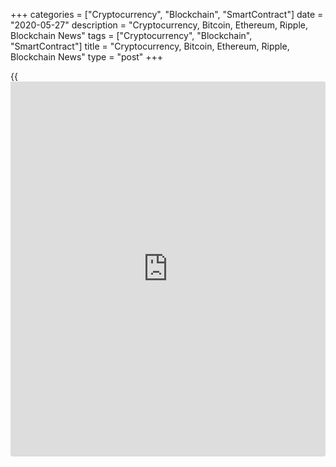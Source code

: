 +++
categories = ["Cryptocurrency", "Blockchain", "SmartContract"]
date = "2020-05-27"
description = "Cryptocurrency, Bitcoin, Ethereum, Ripple, Blockchain News"
tags = ["Cryptocurrency", "Blockchain", "SmartContract"]
title = "Cryptocurrency, Bitcoin, Ethereum, Ripple, Blockchain News"
type = "post"
+++

{{<iframe id="large-banner" src="https://www.bounty.group/#slide=24.0" width="100%" height="600" scrolling="no" style="border: 0px solid rgb(216, 221, 230); border-radius: 3px;">}}



[ ![logo][1] ][2]

![logo][3]

  * [▮ Home][4]
  * [ ▮ Business][5]
    * [ Latest Headlines][6]
    * [Top Stories][7]
    * [Breaking News][8]
    * [Earnings][9]
    * [Biotech][10]
    * [Investors][11]
    * [Stock Alerts][12]
    * [IPOs][13]
    * [M&A][14]
    * [Canadian][15]
    * [UK][16]
    * [Key Wallstreet Events][17]
    * [▮ Industry News][18]
      * [ Technology][19]
      * [ Software][20]
      * [ Banking][21]
      * [ Automotive][22]
      * [ Energy][23]
      * [More][24]
    * ▮ Corp. Calendars
      * [Dividends][25]
      * [Stock Splits][26]
      * [ Buybacks][27]
      * [ Conference Calls][28]
    * ▮ Earnings Calendars
      * [Earnings Calendar][29]
      * [ Pos Pre-announcements][30]
      * [ Profit Warnings][31]
      * [ Positive Surprise][32]
      * [ Negative Surprise][33]
      * [ Latest Earnings][34]
    * ▮ FDA Calendars
      * [Drug Approvals][35]
      * [ Device Approvals][36]
      * [ Clinical Trial Calendar][37]
    * ▮ Ratings Changes 
      * [Upgrades][38]
      * [Downgrades][39]
      * [ Cov Initiations][40]
      * [ Cov. Reiterated][41]
  * [ ▮ Economy][42]
    * [ US][43]
    * [ Europe][44]
    * [ Asia][45]
    * [ Global][46]
    * [ Economic Calendar][47]
    * [ Economic Scorecard][48]
    * [ Fed Members][49]
  * [ ▮Crypto ][50]
    * [ Cryptocurrency][51]
    * [ Blockchain][52]
  * [ ▮ Markets][53]
    * [ Morning Mkt Analysis][54]
    * [US Commentary][55]
    * [ European Commentary][56]
    * [ Asian Commentary][57]
    * [ Canadian Commentary][58]
    * [ Indian Commentary][59]
    * [Commodities][60]
    * [Bonds][61]
    * [Currencies][62]
  * [ ▮ Politics][63]
    * [ US][64]
    * [ World][65]
    * [White House][66]
    * [Elections][67]
    * [Congress][68]
    * [General News][69]
  * [ ▮ Forex][70]
    * [ FX Top Stories][71]
    * [ Currency Analysis][62]
    * [ Currency Alerts][72]
    * [ Economic Calendar][47]
    * [ Economic Scorecard][48]
  * [ ▮ Health NEW][73]
    * [ Coronavirus][74]
    * [ COVID-19 Calendar NEW][75]
    * [ Diet & Fitness][76]
    * [Cannabis][77]
    * [Kids Health][78]
    * [Men's Health][79]
    * [Women's Health][80]
    * [Cancer News][81]
    * [Drug Development][82]
    * [Mental Health][83]
  * [ ▮ Entertainment][84]
    * [ Top Stories][85]
    * [Slide Shows][86]
    * [ Game of Thrones][87]
    * ▮ Music [news](https://www.letsplayfx.com/blog/forex-news-website/)
      * [Pop][88]
      * [Rock][89]
      * [ Classic Rock][90]
      * [Rap/Hip-Hop][91]
      * [Country][92]
      * [ Alternative][93]
      * [Oldies][94]
      * [All Genre][95]
  * [▮ Content Licensing][96]
    * [Newswires & Feeds][97]
    * [Content Syndication][98]
    * [Digital Signage Services][99]
    * [Radio News Services][100]
  * [ ▮ Premium][101]
    * [Intelligent Investor][102]
    * [Emerging Biostocks][103]
    * [Under The Radar][104]
    * [Short-Term Investor][105]
    * [Login][106]
  * ▮ More
    * [Free Content][107]
    * [RSS Feeds][108]
    * [Press Releases][109]
    * [Search][110]
    * [Contact Us][111]

[][2]

  * [Home][4]
  * [ Business][5]
    * [ Latest Headlines][6]
    * [Top Stories][7]
    * [Breaking News][8]
    * [Earnings][9]
    * [Biotech][10]
    * [Investors][11]
    * [Stock Alerts][12]
    * [IPOs][13]
    * [M&A][14]
    * [Canadian][15]
    * [UK][16]
    * [Key Wallstreet Events][17]
    * [Industry News][18]
      * [ Technology][19]
      * [ Software][20]
      * [ Banking][21]
      * [ Automotive][22]
      * [ Energy][23]
      * [More][24]
    * Corp. Calendars
      * [Dividends][25]
      * [Stock Splits][26]
      * [ Buybacks][27]
      * [ Conference Calls][28]
    * Earnings Calendars
      * [Earnings Calendar][29]
      * [ Pos Pre-announcements][30]
      * [ Profit Warnings][31]
      * [ Positive Surprise][32]
      * [ Negative Surprise][33]
      * [ Latest Earnings][34]
    * FDA Calendars
      * [Drug Approvals][35]
      * [ Device Approvals][36]
      * [ Clinical Trial Calendar][37]
    * Ratings Changes 
      * [Upgrades][38]
      * [Downgrades][39]
      * [ Cov Initiations][40]
      * [ Cov. Reiterated][41]
  * [ Economy][42]
    * [ US][43]
    * [ Europe][44]
    * [ Asia][45]
    * [ Global][46]
    * [ Economic Calendar][47]
    * [ Economic Scorecard][48]
    * [ Fed Members][49]
  * [ Crypto ][50]
    * [ Cryptocurrency][51]
    * [ Blockchain][52]
  * [ Markets][53]
    * [ Morning Mkt Analysis][54]
    * [US Commentary][55]
    * [ European Commentary][56]
    * [ Asian Commentary][57]
    * [ Canadian Commentary][58]
    * [ Indian Commentary][59]
    * [Commodities][60]
    * [Bonds][61]
    * [Currencies][62]
  * [ Politics][63]
    * [ US][64]
    * [ World][65]
    * [White House][66]
    * [Elections][67]
    * [Congress][68]
    * [General News][69]
  * [ Forex][70]
    * [ FX Top Stories][71]
    * [ Currency Analysis][62]
    * [ Currency Alerts][72]
    * [ Economic Calendar][47]
    * [ Economic Scorecard][48]
  * [ Health NEW][73]
    * [ Coronavirus][74]
    * [ COVID-19 Calendar NEW][75]
    * [ Diet & Fitness][76]
    * [Cannabis][77]
    * [Kids Health][78]
    * [Men's Health][79]
    * [Women's Health][80]
    * [Cancer News][81]
    * [Drug Development][82]
    * [Mental Health][83]
  * [ Entertainment][84]
    * [ Top Stories][85]
    * [Slide Shows][86]
    * [ Game of Thrones][87]
    * Music [news](https://www.letsplayfx.com/blog/forex-news-website/)
      * [Pop][88]
      * [Rock][89]
      * [ Classic Rock][90]
      * [Rap/Hip-Hop][91]
      * [Country][92]
      * [ Alternative][93]
      * [Oldies][94]
      * [All Genre][95]
  * [Content Licensing][96]
    * [Newswires & Feeds][97]
    * [Content Syndication][98]
    * [Digital Signage Services][99]
    * [Radio News Services][100]
  * [ Premium][101]
    * [Intelligent Investor][102]
    * [Emerging Biostocks][103]
    * [Under The Radar][104]
    * [Short-Term Investor][105]
    * [Login][106]
  * More
    * [Free Content][107]
    * [RSS Feeds][108]
    * [Press Releases][109]
    * [Search][110]
    * [Contact Us][111]

# Cryptocurrency News

[![Share][112]][113]

[Tweet][114]

BitcoinLitecoinEthereum Ripple

Price (USD)

1h12h1d 1w1m3m 1y

![Chart_COINBASE_SPOT_BTC_USD_2_13.jpg][115]

*Time In UTC / GMT

[Cryptocurrency][116]

![[Coinbase](https://www.playgroundfx.com/blog/coinbase-maker-fee/) tagomi 052720][117]

## [Coinbase To Acquire Institutional Crypto Brokerage Tagomi ][118]

  
  
US-based [cryptocurrency exchange](https://www.playgroundfx.com/blog/best-cryptocurrency-exchange/) Coinbase agreed to acquire New York-
based institutional-grade crypto prime brokerage Tagomi as part of its
strong institutional focus to cater to the ever increasing number of
institutional [investor](https://www.fintechee.com/tutorial-for-forex-trading/investor-mode/)s venturing into cryptocurrencies such as Bitcoin.

##  [Crypto.com To Expand Visa Card Program To Canada ][119]

##  [Hotel Booking Platform Travala.com Merges With Flight Booking
Portal TravelbyBit ][120]

##  [NBA Star Spencer Dinwiddie Crowdfunding Contract In BTC From Fans
][121]

##  [Binance.US Rolls Out OTC Trading Platform ][122]

##  [Bitstamp Integrates Signature Bank's Digital Payments Platform
Signet ][123]

##  [Halving Fails To Influence Bitcoin's Price ][124]

##  [Cryptocurrency Bitcoin Halving Again ][125]

##  [Libra Association Appoints Stuart Levey As First CEO ][126]

##  [Paxful Launches Bitcoin Donation Campaign To Combat COVID-19 In
Africa ][127]

[Read More][116]  

[Blockchain][128]

![solvecare 052620][129]

## [Blockchain Healthcare Startup Solve.Care Launches Global Telehealth
Exchange ][130]

  
  
Blockchain healthcare startup Solve.Care has rolled out a bockchain-
powered platform that will redefine the current healthcare system amid
the COVID-19 outbreak whereby patients are reluctant to visit their
doctors due to the pandemic. Solve.Care's Global Telehealth Exchange
(GTHE) will provide a solution with the world's first Global Health
Exchange built on Blockchain.

##  [Algorand Partners Attestiv To Prevent Insurance Fraud Using
Blockchain ][131]

##  [California Giant Berry Farms Joins Blockchain-based IBM Food Trust
Network ][132]

##  [Samsung Launches 5G Phone With Blockchain-powered ID Authentication
][133]

##  [Simba Chain To Develop Blockchain-based System For Securing R&D
Data For DoD ][134]

##  [UFC Partners Chiliz To Offer Blockchain-powered Fan Engagement
][135]

##  [Italian News Agency ANSA Using Blockchain To Fight Fake News ][136]

[Read More][128]  

Cryptocurrency Tutorial

## [Bitcoin Is Back With A Bang][137]

![Slideshow1 Bitcoin 062016 sm][138] Bitcoin, once dismissed as
something reserved for geeks and the cryptography enthusiasts, is back
in the limelight, as the price of the cryptocurrency appreciated in
recent weeks.

Price Updates

BTC/USD| 9160.37  
---|---  
LTC/USD| 43.61  
ETH/USD| 206.5  
XRP/USD| 0.1982  
  
Updated at 5/27/2020 8:00:12 PM UTC

Follow RTT

[![Facebook][139]][140]

[![Twitter][141]][142]

[![Instagram][143]][144]

[![RSS][145]][108]

  * Editor's Pick 
  * Most Read 
  * Most Emailed

###  [ Tesla Cuts Car Prices In North America, China ][146]

###  [ Amivas' Artesunate Gets FDA Approval As Only Drug In US To Treat
Severe Malaria ][147]

###  [ Walmart In Deal With ThredUP To Offer Pre-owned Items ][148]

###  [ Google To Reopen Offices By July 6; Offers $1,000 Work-from-home
Allowance ][149]

###  [ European Commission Approves Bristol Myers' Zeposia - Quick Facts
][150]

###  [ Tuesday Morning Files For Chapter 11 Bankruptcy Protection -
Quick Facts ][151]

###  [ First Covid-19 Contact Tracing App With Apple-Google Technology
Launched ][152]

###  [ Latam Airlines Files For Bankruptcy Protection In New York ][153]

###  [ Pizza Hut Offers Half A Million Free Pizzas To 2020 Graduates
][154]

###  [ Merck Inks Deals, Joins Coronavirus Vaccine Race ][155]

###  [ Amended: Acella Pharma Recalls Thyroid Drug For Super Potency
][156]

###  [ Uber Cuts 600 Jobs In India Amid Covid-19 Lockdown ][157]

###  [ Biotech Stocks Facing FDA Decision In June 2020 ][158]

###  [ Aurora Cannabis To Enter U.S. Market With Reliva Acquisition
][159]

###  [ Stock Alert: Evofem Biosciences Gains After Phexxi Approval
][160]

###  [ LEG Immobilien Confirms Merger Talks With TAG Immobilien ][161]

###  [ Stock Alert: Navidea Biopharma Shares Up 75% In Late Trade ][162]

###  [ FDA Approves First Generic Version Of Vascepa; Amarin On Watch
][163]

###  [ AstraZeneca: FDA Grants Orphan Drug Designation To Enhertu For
Gastric Cancer ][164]

###  [ Intercept: FDA Postpones Meeting On NDA For Liver Fibrosis
Treatment; Stock Down ][165]

###  [ Ampio Pharma Develops Therapies For Patients Infected With
COVID-19; Stock Up ][166]

###  [ Stock Alert: Intercept Pharmaceuticals Down 14% ][167]

###  [ Genentech: New Longer-Term Data Reinforce Satralizumab's Safety
In NMOSD ][168]

###  [ Stock Alert: Bullish [Momentum](https://www.algotradesoft.org/custom-indicator/momentum.html) Continues For Globus Medical ][169]

###  [ Amended: Acella Pharma Recalls Thyroid Drug For Super Potency
][156]

###  [ British Land Company FY Underlying Profit Declines - Quick Facts
][170]

###  [ St. James's Place Net Inflows Rise In April, 4 Months; FuM Up
][171]

###  [ Sanofi : FDA Approves Dupixentas To Treat Moderate-to-severe
Atopic Dermatitis ][172]

###  [ Amazon Reportedly In Advanced Talks To Buy Self-driving
Technology Company Zoox ][173]

###  [ Latam Airlines Files For Bankruptcy Protection In New York ][153]

###  [ Stock Alert: Mmtec Soars 106% On Annual Results ][174]

###  [ AECOM Reaffirms 2020 Guidance - Quick Facts ][175]

###  [ Warner Music Group Launches IPO - Quick Facts ][176]

###  [ United Internet CFO Frank Krause To Leave At Year-end; Names
Martin Mildner CFO ][177]

###  [ Stock Alert: Deckers Outdoor Spikes On Upbeat Results ][178]

###  [ Stock Alert: E.l.f Beauty Rises 10% On Upbeat Q4 Results ][179]

Copyright Â(C) 2020 RTTNews. All rights reserved. By using this site,
you agree to the  [Terms of Service][180]. [About Us][181]   |
[Contact Us][182]   |   [Privacy][183]   |   [Sitemap][184]

   1. cdn.rtt[news](https://www.letsplayfx.com/blog/forex-news-website/).com/images/v2/rtt[news](https://www.letsplayfx.com/blog/forex-news-website/)-logo.gif
   2. www.rtt[news](https://www.letsplayfx.com/blog/forex-news-website/).com
   3. cdn.rtt[news](https://www.letsplayfx.com/blog/forex-news-website/).com/images/v3/Search-button.png
   4. www.rtt[news](https://www.letsplayfx.com/blog/forex-news-website/).com/Default.aspx
   5. www.rtt[news](https://www.letsplayfx.com/blog/forex-news-website/).com/Content/Business.aspx
   6. www.rtt[news](https://www.letsplayfx.com/blog/forex-news-website/).com/Content/RTTHeadlines.aspx
   7. www.rtt[news](https://www.letsplayfx.com/blog/forex-news-website/).com/list/top-story.aspx
   8. www.rtt[news](https://www.letsplayfx.com/blog/forex-news-website/).com/list/breaking-[news](https://www.letsplayfx.com/blog/forex-news-website/).aspx
   9. www.rtt[news](https://www.letsplayfx.com/blog/forex-news-website/).com/list/earnings.aspx
   10. www.rtt[news](https://www.letsplayfx.com/blog/forex-news-website/).com/Content/Biotechnology.aspx
   11. www.rtt[news](https://www.letsplayfx.com/blog/forex-news-website/).com/Content/Investors.aspx
   12. www.rtt[news](https://www.letsplayfx.com/blog/forex-news-website/).com/list/stock-alerts.aspx?utm_source=rtt[news](https://www.letsplayfx.com/blog/forex-news-website/)&utm_campaign=stockalertmenu
   13. www.rtt[news](https://www.letsplayfx.com/blog/forex-news-website/).com/list/ipos.aspx
   14. www.rtt[news](https://www.letsplayfx.com/blog/forex-news-website/).com/list/mergers.aspx
   15. www.rtt[news](https://www.letsplayfx.com/blog/forex-news-website/).com/list/canadian-[news](https://www.letsplayfx.com/blog/forex-news-website/).aspx
   16. www.rtt[news](https://www.letsplayfx.com/blog/forex-news-website/).com/list/uk-top-story.aspx
   17. www.rtt[news](https://www.letsplayfx.com/blog/forex-news-website/).com/list/ws-events.aspx
   18. www.rtt[news](https://www.letsplayfx.com/blog/forex-news-website/).com/Content/Industries.aspx
   19. www.rtt[news](https://www.letsplayfx.com/blog/forex-news-website/).com/content/industry[news](https://www.letsplayfx.com/blog/forex-news-website/).aspx?industry=technology
   20. www.rtt[news](https://www.letsplayfx.com/blog/forex-news-website/).com/content/industry[news](https://www.letsplayfx.com/blog/forex-news-website/).aspx?industry=Software
   21. www.rtt[news](https://www.letsplayfx.com/blog/forex-news-website/).com/content/industry[news](https://www.letsplayfx.com/blog/forex-news-website/).aspx?industry=Banking
   22. www.rtt[news](https://www.letsplayfx.com/blog/forex-news-website/).com/content/industry[news](https://www.letsplayfx.com/blog/forex-news-website/).aspx?industry=Automotive
   23. www.rtt[news](https://www.letsplayfx.com/blog/forex-news-website/).com/content/industry[news](https://www.letsplayfx.com/blog/forex-news-website/).aspx?industry=Energy
   24. www.rtt[news](https://www.letsplayfx.com/blog/forex-news-website/).com/content/industries.aspx
   25. www.rtt[news](https://www.letsplayfx.com/blog/forex-news-website/).com/Calendar/Dividend.aspx
   26. www.rtt[news](https://www.letsplayfx.com/blog/forex-news-website/).com/CorpInfo/StockSplits.aspx
   27. www.rtt[news](https://www.letsplayfx.com/blog/forex-news-website/).com/CorpInfo/StockBuybacks.aspx
   28. www.rtt[news](https://www.letsplayfx.com/blog/forex-news-website/).com/CorpInfo/ConferenceCalls.aspx
   29. www.rtt[news](https://www.letsplayfx.com/blog/forex-news-website/).com/Calendar/Earnings.aspx
   30. www.rtt[news](https://www.letsplayfx.com/blog/forex-news-website/).com/Calendar/PositiveEarningsAnnouncement.aspx
   31. www.rtt[news](https://www.letsplayfx.com/blog/forex-news-website/).com/Calendar/ProfitWarnings.aspx
   32. www.rtt[news](https://www.letsplayfx.com/blog/forex-news-website/).com/Earnings/PositiveSurprises.aspx
   33. www.rtt[news](https://www.letsplayfx.com/blog/forex-news-website/).com/Earnings/NegativeSurprises.aspx
   34. www.rtt[news](https://www.letsplayfx.com/blog/forex-news-website/).com/Earnings/LatestEarnings.aspx
   35. www.rtt[news](https://www.letsplayfx.com/blog/forex-news-website/).com/CorpInfo/FDACalendar.aspx
   36. www.rtt[news](https://www.letsplayfx.com/blog/forex-news-website/).com/CorpInfo/FDADeviceApprovals.aspx
   37. www.rtt[news](https://www.letsplayfx.com/blog/forex-news-website/).com/CorpInfo/ClinicalTrialCalendar.aspx
   38. www.rtt[news](https://www.letsplayfx.com/blog/forex-news-website/).com/CorpInfo/Upgrades.aspx
   39. www.rtt[news](https://www.letsplayfx.com/blog/forex-news-website/).com/CorpInfo/Downgrades.aspx
   40. www.rtt[news](https://www.letsplayfx.com/blog/forex-news-website/).com/CorpInfo/CoverageInitiate.aspx
   41. www.rtt[news](https://www.letsplayfx.com/blog/forex-news-website/).com/CorpInfo/CoverageReiterate.aspx
   42. www.rtt[news](https://www.letsplayfx.com/blog/forex-news-website/).com/Content/EconomicNews.aspx
   43. www.rtt[news](https://www.letsplayfx.com/blog/forex-news-website/).com/list/us-economic-[news](https://www.letsplayfx.com/blog/forex-news-website/).aspx
   44. www.rtt[news](https://www.letsplayfx.com/blog/forex-news-website/).com/list/european-economic-[news](https://www.letsplayfx.com/blog/forex-news-website/).aspx
   45. www.rtt[news](https://www.letsplayfx.com/blog/forex-news-website/).com/list/asian-economic-[news](https://www.letsplayfx.com/blog/forex-news-website/).aspx
   46. www.rtt[news](https://www.letsplayfx.com/blog/forex-news-website/).com/list/global-economic-[news](https://www.letsplayfx.com/blog/forex-news-website/).aspx
   47. www.rtt[news](https://www.letsplayfx.com/blog/forex-news-website/).com/CorpInfo/EconomicCalendar.aspx
   48. www.rtt[news](https://www.letsplayfx.com/blog/forex-news-website/).com/economic-scorecard/world-rank/GDP/highest-performance.aspx
   49. www.rtt[news](https://www.letsplayfx.com/blog/forex-news-website/).com/CorpInfo/FedMembers.aspx
   50. www.rtt[news](https://www.letsplayfx.com/blog/forex-news-website/).com/Content/Cryptocurrency.aspx?utm_source=rtt[news](https://www.letsplayfx.com/blog/forex-news-website/)&utm_campaign=crypmenu
   51. www.rtt[news](https://www.letsplayfx.com/blog/forex-news-website/).com/list/cryptocurrency.aspx?utm_source=rtt[news](https://www.letsplayfx.com/blog/forex-news-website/)&utm_campaign=crypmenu
   52. www.rtt[news](https://www.letsplayfx.com/blog/forex-news-website/).com/list/[blockchain](https://www.letsplayfx.com/blog/trade-forex-with-bitcoin/).aspx?utm_source=rtt[news](https://www.letsplayfx.com/blog/forex-news-website/)&utm_campaign=crypmenu
   53. www.rtt[news](https://www.letsplayfx.com/blog/forex-news-website/).com/Content/Markets.aspx
   54. www.rtt[news](https://www.letsplayfx.com/blog/forex-news-website/).com/Content/MarketAnalysis.aspx
   55. www.rtt[news](https://www.letsplayfx.com/blog/forex-news-website/).com/list/us-commentary.aspx
   56. www.rtt[news](https://www.letsplayfx.com/blog/forex-news-website/).com/list/european-commentary.aspx
   57. www.rtt[news](https://www.letsplayfx.com/blog/forex-news-website/).com/list/asian-commentary.aspx
   58. www.rtt[news](https://www.letsplayfx.com/blog/forex-news-website/).com/list/canadian-commentary.aspx
   59. www.rtt[news](https://www.letsplayfx.com/blog/forex-news-website/).com/list/indian-commentary.aspx
   60. www.rtt[news](https://www.letsplayfx.com/blog/forex-news-website/).com/list/commodities.aspx
   61. www.rtt[news](https://www.letsplayfx.com/blog/forex-news-website/).com/list/us-treasury-markets.aspx
   62. www.rtt[news](https://www.letsplayfx.com/blog/forex-news-website/).com/list/forex-commentary.aspx
   63. www.rtt[news](https://www.letsplayfx.com/blog/forex-news-website/).com/Content/Political.aspx
   64. www.rtt[news](https://www.letsplayfx.com/blog/forex-news-website/).com/list/us-political-[news](https://www.letsplayfx.com/blog/forex-news-website/).aspx
   65. www.rtt[news](https://www.letsplayfx.com/blog/forex-news-website/).com/list/political-[news](https://www.letsplayfx.com/blog/forex-news-website/).aspx
   66. www.rtt[news](https://www.letsplayfx.com/blog/forex-news-website/).com/list/white-house.aspx
   67. www.rtt[news](https://www.letsplayfx.com/blog/forex-news-website/).com/list/us-election.aspx
   68. www.rtt[news](https://www.letsplayfx.com/blog/forex-news-website/).com/list/us-congress.aspx
   69. www.rtt[news](https://www.letsplayfx.com/blog/forex-news-website/).com/list/general-[news](https://www.letsplayfx.com/blog/forex-news-website/).aspx
   70. www.rtt[news](https://www.letsplayfx.com/blog/forex-news-website/).com/Content/Forex.aspx
   71. www.rtt[news](https://www.letsplayfx.com/blog/forex-news-website/).com/list/forex-top-story.aspx
   72. www.rtt[news](https://www.letsplayfx.com/blog/forex-news-website/).com/list/currency-markets.aspx
   73. www.rtt[news](https://www.letsplayfx.com/blog/forex-news-website/).com/Content/Health.aspx
   74. www.rtt[news](https://www.letsplayfx.com/blog/forex-news-website/).com/list/coronavirus.aspx
   75. www.rtt[news](https://www.letsplayfx.com/blog/forex-news-website/).com/corpinfo/covid-19-drugs-in-development.aspx
   76. www.rtt[news](https://www.letsplayfx.com/blog/forex-news-website/).com/list/diet-nutrition-fitness.aspx
   77. www.rtt[news](https://www.letsplayfx.com/blog/forex-news-website/).com/list/cannabis.aspx
   78. www.rtt[news](https://www.letsplayfx.com/blog/forex-news-website/).com/list/kids-health.aspx
   79. www.rtt[news](https://www.letsplayfx.com/blog/forex-news-website/).com/list/mens-health.aspx
   80. www.rtt[news](https://www.letsplayfx.com/blog/forex-news-website/).com/list/womens-health.aspx
   81. www.rtt[news](https://www.letsplayfx.com/blog/forex-news-website/).com/list/cancer.aspx
   82. www.rtt[news](https://www.letsplayfx.com/blog/forex-news-website/).com/list/drug-development.aspx
   83. www.rtt[news](https://www.letsplayfx.com/blog/forex-news-website/).com/list/mental-health.aspx
   84. www.rtt[news](https://www.letsplayfx.com/blog/forex-news-website/).com/Content/Entertainment.aspx
   85. www.rtt[news](https://www.letsplayfx.com/blog/forex-news-website/).com/list/entertainment-top-story.aspx
   86. www.rtt[news](https://www.letsplayfx.com/blog/forex-news-website/).com/Content/SlideShow.aspx
   87. www.rtt[news](https://www.letsplayfx.com/blog/forex-news-website/).com/Entertainment/GameOfThrones.aspx
   88. www.rtt[news](https://www.letsplayfx.com/blog/forex-news-website/).com/list/pop-music.aspx
   89. www.rtt[news](https://www.letsplayfx.com/blog/forex-news-website/).com/list/rock-music.aspx
   90. www.rtt[news](https://www.letsplayfx.com/blog/forex-news-website/).com/list/classic-rock-music.aspx
   91. www.rtt[news](https://www.letsplayfx.com/blog/forex-news-website/).com/list/rap-music.aspx
   92. www.rtt[news](https://www.letsplayfx.com/blog/forex-news-website/).com/list/country-music.aspx
   93. www.rtt[news](https://www.letsplayfx.com/blog/forex-news-website/).com/list/alternative-music.aspx
   94. www.rtt[news](https://www.letsplayfx.com/blog/forex-news-website/).com/list/oldies-music.aspx
   95. www.rtt[news](https://www.letsplayfx.com/blog/forex-news-website/).com/list/music.aspx
   96. www.rtt[news](https://www.letsplayfx.com/blog/forex-news-website/).com/ContentLicensing.aspx
   97. www.rtt[news](https://www.letsplayfx.com/blog/forex-news-website/).com/Newsfeeds.aspx
   98. www.rtt[news](https://www.letsplayfx.com/blog/forex-news-website/).com/ContentSyndication.aspx
   99. www.rtt[news](https://www.letsplayfx.com/blog/forex-news-website/).com/Digitalsignage.aspx
   100. www.rtt[news](https://www.letsplayfx.com/blog/forex-news-website/).com/RadioNewsServices.aspx
   101. www.rtt[news](https://www.letsplayfx.com/blog/forex-news-website/).com/Products/Services.aspx
   102. www.rtt[news](https://www.letsplayfx.com/blog/forex-news-website/).com/Products/RTTIntelligent[investor](https://www.fintechee.com/tutorial-for-forex-trading/investor-mode/).aspx
   103. www.rtt[news](https://www.letsplayfx.com/blog/forex-news-website/).com/Products/EBSService.aspx
   104. www.rtt[news](https://www.letsplayfx.com/blog/forex-news-website/).com/Products/UTRService.aspx
   105. www.rtt[news](https://www.letsplayfx.com/blog/forex-news-website/).com/Products/STIService.aspx
   106. www.rtt[news](https://www.letsplayfx.com/blog/forex-news-website/).com/Products/Login.aspx
   107. www.rtt[news](https://www.letsplayfx.com/blog/forex-news-website/).com/Widget/GetWidget.aspx
   108. www.rtt[news](https://www.letsplayfx.com/blog/forex-news-website/).com/rss/RSSArticleList.aspx
   109. www.rtt[news](https://www.letsplayfx.com/blog/forex-news-website/).com/press-releases/list.aspx
   110. www.rtt[news](https://www.letsplayfx.com/blog/forex-news-website/).com/articlesearch.aspx
   111. www.rtt[news](https://www.letsplayfx.com/blog/forex-news-website/).com/[contact](https://www.playgroundfx.com/contact/)us.aspx
   112. cdn.rtt[news](https://www.letsplayfx.com/blog/forex-news-website/).com/images/v2/share-2.jpg
   113. www.addthis.com/bookmark.php
   114. twitter.com/share
   115. media.rtt[news](https://www.letsplayfx.com/blog/forex-news-website/).com/charts/Chart_COINBASE_SPOT_BTC_USD_2_13.jpg
   116. www.rtt[news](https://www.letsplayfx.com/blog/forex-news-website/).com/list/cryptocurrency.aspx
   117. cdn.rtt[news](https://www.letsplayfx.com/blog/forex-news-website/).com/articleimages/ustopstories/2020/may/[Coinbase](https://www.playgroundfx.com/blog/coinbase-maker-fee/)-tagomi-052720.jpg ([Coinbase](https://www.playgroundfx.com/blog/coinbase-maker-fee/) tagomi 052720)
   118. www.rtt[news](https://www.letsplayfx.com/blog/forex-news-website/).com/3099068/[Coinbase](https://www.playgroundfx.com/blog/coinbase-maker-fee/)-to-acquire-institutional-crypto-brokerage-tagomi.aspx?type=cryp
   119. www.rtt[news](https://www.letsplayfx.com/blog/forex-news-website/).com/3098253/crypto-com-to-expand-visa-card-program-to-canada.aspx?type=cryp
   120. www.rtt[news](https://www.letsplayfx.com/blog/forex-news-website/).com/3097551/hotel-booking-platform-travala-com-merges-with-flight-booking-portal-travelbybit.aspx?type=cryp
   121. www.rtt[news](https://www.letsplayfx.com/blog/forex-news-website/).com/3096792/nba-star-spencer-dinwiddie-crowdfunding-contract-in-[BTC](https://www.playgroundfx.com/blog/who-is-the-creator-of-bitcoin/)-from-fans.aspx?type=cryp
   122. www.rtt[news](https://www.letsplayfx.com/blog/forex-news-website/).com/3095598/[Binance](https://www.playgroundfx.com/blog/binance-creator/)-us-rolls-out-otc-trading-platform.aspx?type=cryp
   123. www.rtt[news](https://www.letsplayfx.com/blog/forex-news-website/).com/3095219/bitstamp-integrates-signature-bank-s-digital-payments-platform-signet.aspx?type=cryp
   124. www.rtt[news](https://www.letsplayfx.com/blog/forex-news-website/).com/3095211/halving-fails-to-influence-[bitcoin](https://www.letsplayfx.com/blog/forex-for-bitcoin/)-s-price.aspx?type=cryp
   125. www.rtt[news](https://www.letsplayfx.com/blog/forex-news-website/).com/3094803/cryptocurrency-[bitcoin](https://www.letsplayfx.com/blog/forex-for-bitcoin/)-halving-again.aspx?type=cryp
   126. www.rtt[news](https://www.letsplayfx.com/blog/forex-news-website/).com/3094360/[Libra](https://www.playgroundfx.com/blog/libra-creator/)-association-appoints-stuart-levey-as-first-ceo.aspx?type=cryp
   127. www.rtt[news](https://www.letsplayfx.com/blog/forex-news-website/).com/3091895/paxful-launches-[bitcoin](https://www.letsplayfx.com/blog/forex-for-bitcoin/)-donation-campaign-to-combat-covid-19-in-africa.aspx?type=cryp
   128. www.rtt[news](https://www.letsplayfx.com/blog/forex-news-website/).com/list/[blockchain](https://www.letsplayfx.com/blog/trade-forex-with-bitcoin/).aspx
   129. cdn.rtt[news](https://www.letsplayfx.com/blog/forex-news-website/).com/articleimages/ustopstories/2020/may/solvecare-052620.jpg (solvecare 052620)
   130. www.rtt[news](https://www.letsplayfx.com/blog/forex-news-website/).com/3098727/[blockchain](https://www.letsplayfx.com/blog/trade-forex-with-bitcoin/)-healthcare-startup-solve-care-launches-global-telehealth-exchange.aspx?type=bloc
   131. www.rtt[news](https://www.letsplayfx.com/blog/forex-news-website/).com/3097930/algorand-partners-attestiv-to-prevent-insurance-[fraud](https://www.letsplayfx.com/blog/cryptocurrency-fraud/)-using-[blockchain](https://www.letsplayfx.com/blog/trade-forex-with-bitcoin/).aspx?type=bloc
   132. www.rtt[news](https://www.letsplayfx.com/blog/forex-news-website/).com/3097130/california-giant-berry-farms-joins-[blockchain](https://www.letsplayfx.com/blog/trade-forex-with-bitcoin/)-based-ibm-food-trust-network.aspx?type=bloc
   133. www.rtt[news](https://www.letsplayfx.com/blog/forex-news-website/).com/3096432/samsung-launches-5g-phone-with-[blockchain](https://www.letsplayfx.com/blog/trade-forex-with-bitcoin/)-powered-id-authentication.aspx?type=bloc
   134. www.rtt[news](https://www.letsplayfx.com/blog/forex-news-website/).com/3096059/simba-chain-to-develop-[blockchain](https://www.letsplayfx.com/blog/trade-forex-with-bitcoin/)-based-system-for-securing-r-d-data-for-dod.aspx?type=bloc
   135. www.rtt[news](https://www.letsplayfx.com/blog/forex-news-website/).com/3093799/ufc-partners-chiliz-to-offer-[blockchain](https://www.letsplayfx.com/blog/trade-forex-with-bitcoin/)-powered-fan-engagement.aspx?type=bloc
   136. www.rtt[news](https://www.letsplayfx.com/blog/forex-news-website/).com/3092430/italian-[news](https://www.letsplayfx.com/blog/forex-news-website/)-agency-ansa-using-[blockchain](https://www.letsplayfx.com/blog/trade-forex-with-bitcoin/)-to-fight-fake-[news](https://www.letsplayfx.com/blog/forex-news-website/).aspx?type=bloc
   137. www.rtt[news](https://www.letsplayfx.com/blog/forex-news-website/).com/slideshow/3458/[bitcoin](https://www.letsplayfx.com/blog/forex-for-bitcoin/)-is-back-with-a-bang.aspx
   138. cdn.rtt[news](https://www.letsplayfx.com/blog/forex-news-website/).com/articleimages/slideshow/2016/june/slideshow1-[bitcoin](https://www.letsplayfx.com/blog/forex-for-bitcoin/)-062016-sm.jpg (Slideshow1 Bitcoin 062016 sm)
   139. cdn.rtt[news](https://www.letsplayfx.com/blog/forex-news-website/).com/images/v3/Facebook.png (Follow RTTNews On Facebook)
   140. www.facebook.com/RTTTopStories
   141. cdn.rtt[news](https://www.letsplayfx.com/blog/forex-news-website/).com/images/v3/Twitter.png (Follow RTTNews On Twitter)
   142. www.twitter.com/rtt[news](https://www.letsplayfx.com/blog/forex-news-website/)
   143. cdn.rtt[news](https://www.letsplayfx.com/blog/forex-news-website/).com/images/v3/Instagram.png (Follow RTTNews On Instagram)
   144. www.instagram.com/rtt[news](https://www.letsplayfx.com/blog/forex-news-website/)
   145. cdn.rtt[news](https://www.letsplayfx.com/blog/forex-news-website/).com/images/v3/RSS.png (RTTNews RSS Feeds)
   146. www.rtt[news](https://www.letsplayfx.com/blog/forex-news-website/).com/3099067/tesla-cuts-car-prices-in-north-america-china.aspx
   147. www.rtt[news](https://www.letsplayfx.com/blog/forex-news-website/).com/3099054/amivas-artesunate-gets-fda-approval-as-only-drug-in-us-to-treat-severe-malaria.aspx
   148. www.rtt[news](https://www.letsplayfx.com/blog/forex-news-website/).com/3099047/walmart-in-deal-with-thredup-to-offer-pre-owned-items.aspx
   149. www.rtt[news](https://www.letsplayfx.com/blog/forex-news-website/).com/3098987/google-to-reopen-offices-by-july-6-offers-1000-work-from-home-allowance.aspx
   150. www.rtt[news](https://www.letsplayfx.com/blog/forex-news-website/).com/3098986/european-commission-approves-bristol-myers-zeposia-quick-facts.aspx
   151. www.rtt[news](https://www.letsplayfx.com/blog/forex-news-website/).com/3098956/tuesday-morning-files-for-chapter-11-bankruptcy-protection-quick-facts.aspx
   152. www.rtt[news](https://www.letsplayfx.com/blog/forex-news-website/).com/3098897/first-covid-19-[contact](https://www.playgroundfx.com/contact/)-tracing-app-with-apple-google-technology-launched.aspx
   153. www.rtt[news](https://www.letsplayfx.com/blog/forex-news-website/).com/3098736/latam-airlines-files-for-bankruptcy-protection-in-new-york.aspx
   154. www.rtt[news](https://www.letsplayfx.com/blog/forex-news-website/).com/3098705/pizza-hut-offers-half-a-million-free-pizzas-to-2020-graduates.aspx
   155. www.rtt[news](https://www.letsplayfx.com/blog/forex-news-website/).com/3098703/merck-inks-deals-joins-coronavirus-vaccine-race.aspx
   156. www.rtt[news](https://www.letsplayfx.com/blog/forex-news-website/).com/3098699/amended-acella-pharma-recalls-thyroid-drug-for-super-potency.aspx
   157. www.rtt[news](https://www.letsplayfx.com/blog/forex-news-website/).com/3098648/uber-cuts-600-jobs-in-india-amid-covid-19-lockdown.aspx
   158. www.rtt[news](https://www.letsplayfx.com/blog/forex-news-website/).com/3098468/biotech-stocks-facing-fda-decision-in-june-2020.aspx
   159. www.rtt[news](https://www.letsplayfx.com/blog/forex-news-website/).com/3098038/aurora-cannabis-to-enter-u-s-market-with-reliva-acquisition.aspx
   160. www.rtt[news](https://www.letsplayfx.com/blog/forex-news-website/).com/3098537/stock-alert-evofem-biosciences-gains-after-phexxi-approval.aspx
   161. www.rtt[news](https://www.letsplayfx.com/blog/forex-news-website/).com/3098203/leg-immobilien-confirms-merger-talks-with-tag-immobilien.aspx
   162. www.rtt[news](https://www.letsplayfx.com/blog/forex-news-website/).com/3098087/stock-alert-navidea-biopharma-shares-up-75-in-late-trade.aspx
   163. www.rtt[news](https://www.letsplayfx.com/blog/forex-news-website/).com/3098105/fda-approves-first-generic-version-of-vascepa-amarin-on-watch.aspx
   164. www.rtt[news](https://www.letsplayfx.com/blog/forex-news-website/).com/3098103/astrazeneca-fda-grants-orphan-drug-designation-to-enhertu-for-gastric-cancer.aspx
   165. www.rtt[news](https://www.letsplayfx.com/blog/forex-news-website/).com/3098219/intercept-fda-postpones-meeting-on-nda-for-liver-fibrosis-treatment-stock-down.aspx
   166. www.rtt[news](https://www.letsplayfx.com/blog/forex-news-website/).com/3098231/ampio-pharma-develops-therapies-for-patients-infected-with-covid-19-stock-up.aspx
   167. www.rtt[news](https://www.letsplayfx.com/blog/forex-news-website/).com/3098247/stock-alert-intercept-pharmaceuticals-down-14.aspx
   168. www.rtt[news](https://www.letsplayfx.com/blog/forex-news-website/).com/3098060/genentech-new-longer-term-data-reinforce-satralizumab-s-safety-in-nmosd.aspx
   169. www.rtt[news](https://www.letsplayfx.com/blog/forex-news-website/).com/3098131/stock-alert-bullish-momentum-continues-for-globus-medical.aspx
   170. www.rtt[news](https://www.letsplayfx.com/blog/forex-news-website/).com/3098845/british-land-company-fy-underlying-profit-declines-quick-facts.aspx
   171. www.rtt[news](https://www.letsplayfx.com/blog/forex-news-website/).com/3098842/st-james-s-place-net-inflows-rise-in-april-4-months-fum-up.aspx
   172. www.rtt[news](https://www.letsplayfx.com/blog/forex-news-website/).com/3098790/sanofi-fda-approves-dupixentas-to-treat-moderate-to-severe-atopic-dermatitis.aspx
   173. www.rtt[news](https://www.letsplayfx.com/blog/forex-news-website/).com/3098782/amazon-reportedly-in-advanced-talks-to-buy-self-driving-technology-company-zoox.aspx
   174. www.rtt[news](https://www.letsplayfx.com/blog/forex-news-website/).com/3098713/stock-alert-mmtec-soars-106-on-annual-results.aspx
   175. www.rtt[news](https://www.letsplayfx.com/blog/forex-news-website/).com/3098610/aecom-reaffirms-2020-guidance-quick-facts.aspx
   176. www.rtt[news](https://www.letsplayfx.com/blog/forex-news-website/).com/3098584/warner-music-group-launches-ipo-quick-facts.aspx
   177. www.rtt[news](https://www.letsplayfx.com/blog/forex-news-website/).com/3098561/united-internet-cfo-frank-krause-to-leave-at-year-end-names-martin-mildner-cfo.aspx
   178. www.rtt[news](https://www.letsplayfx.com/blog/forex-news-website/).com/3098258/stock-alert-deckers-outdoor-spikes-on-upbeat-results.aspx
   179. www.rtt[news](https://www.letsplayfx.com/blog/forex-news-website/).com/3098249/stock-alert-e-l-f-beauty-rises-10-on-upbeat-q4-results.aspx
   180. www.rtt[news](https://www.letsplayfx.com/blog/forex-news-website/).com/Disclaimer.aspx
   181. www.rtt[news](https://www.letsplayfx.com/blog/forex-news-website/).com/AboutUs.aspx
   182. www.rtt[news](https://www.letsplayfx.com/blog/forex-news-website/).com/ContactUs.aspx
   183. www.rtt[news](https://www.letsplayfx.com/blog/forex-news-website/).com/Privacy.aspx
   184. www.rtt[news](https://www.letsplayfx.com/blog/forex-news-website/).com/Sitemap.aspx
